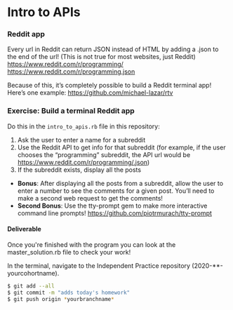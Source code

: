 # Intro to APIs

### Reddit app

Every url in Reddit can return JSON instead of HTML by adding a .json to the end of the url! (This is not true for most websites, just Reddit)
https://www.reddit.com/r/programming/
https://www.reddit.com/r/programming.json

Because of this, it’s completely possible to build a Reddit terminal app! Here’s one example: https://github.com/michael-lazar/rtv

### Exercise: Build a terminal Reddit app

Do this in the `intro_to_apis.rb` file in this repository:

1. Ask the user to enter a name for a subreddit
2. Use the Reddit API to get info for that subreddit (for example, if the user chooses the “programming” subreddit, the API url would be https://www.reddit.com/r/programming/.json)
3. If the subreddit exists, display all the posts

- **Bonus**: After displaying all the posts from a subreddit, allow the user to enter a number to see the comments for a given post. You’ll need to make a second web request to get the comments!
- **Second Bonus**: Use the tty-prompt gem to make more interactive command line prompts! https://github.com/piotrmurach/tty-prompt

#### Deliverable

Once you're finished with the program you can look at the master_solution.rb file to check your work!

In the terminal, navigate to the Independent Practice repository (2020-\*\*-yourcohortname).

```bash
$ git add --all
$ git commit -m "adds today's homework"
$ git push origin *yourbranchname*
```
